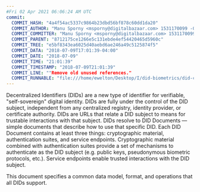 ```yaml
---
#Fri 02 Apr 2021 06:06:24 AM UTC
commit:
  COMMIT_HASH: "4a4f54ac5337c9864b23dbd56bf878c60dd1da20"
  COMMIT_AUTHOR: "Manu Sporny <msporny@digitalbazaar.com> 1531170099 -0400"
  COMMIT_COMMITTER: "Manu Sporny <msporny@digitalbazaar.com> 1531170099 -0400"
  COMMIT_PARENT: "8712175ce1266e5c131ebde4ef54420465d5960c"
  COMMIT_TREE: "e5bf8343ea6025d40aebd6ae246a49c5125874f5"
  COMMIT_DATA: "2018-07-09T17:01:39-04:00"
  COMMIT_DATE: "2018-07-09"
  COMMIT_TIME: "21:01:39"
  COMMIT_TIMESTAMP: "2018-07-09T21:01:39"
  COMMIT_LINE: ""Remove old unused references."
  COMMIT_RUNNABLE: "file:///home/ewelton/Desktop/I/did-biometrics/did-core-dataset/analysis/gitinfo/4a4f54ac5337c9864b23dbd56bf878c60dd1da20/snapshot/index.html"
---
```


<section id="abstract">
<p>
Decentralized Identifiers (DIDs) are a new type of identifier for
verifiable, "self-sovereign" digital identity. DIDs are fully under the
control of the DID subject, independent from any centralized registry,
identity provider, or certificate authority. DIDs are URLs that relate
a DID subject to means for trustable interactions with that subject.
DIDs resolve to DID Documents — simple documents that describe how to
use that specific DID. Each DID Document contains at least three
things: cryptographic material, authentication suites, and service
endpoints. Cryptographic material combined with authentication suites
provide a set of mechanisms to authenticate as the DID subject (e.g.
public keys, pseudonymous biometric protocols, etc.). Service endpoints
enable trusted interactions with the DID subject.
    </p>
<p>
This document specifies a common data model, format, and operations
that all DIDs support.
    </p>
</section>
